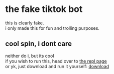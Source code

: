 # the fake tiktok bot
this is clearly fake.<br>
i only made this for fun and trolling purposes.<br>

## cool spin, i dont care
neither do i, but its cool<br>
if you wish to run this, head over to <a href="https://tiktokbot.spinfal.repl.run">the repl page</a><br>
or yk, just download and run it yourself: <a href="#">download</a>